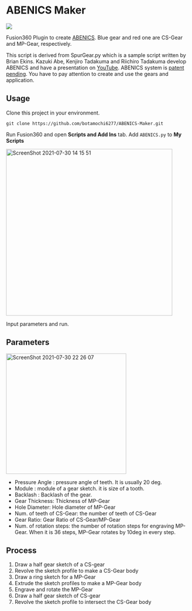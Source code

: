# ABENICS Maker

![](https://user-images.githubusercontent.com/14128408/127619980-3d9c49f2-a30f-484b-bb3c-cfea265b2f2a.png)

Fusion360 Plugin to create [ABENICS](https://ieeexplore.ieee.org/document/9415699). Blue gear and red one are CS-Gear and MP-Gear, respectively.

This script is derived from SpurGear.py which is a sample script written by Brian Ekins.
Kazuki Abe, Kenjiro Tadakuma and Riichiro Tadakuma develop ABENICS and have a presentation on [YouTube](https://www.youtube.com/watch?v=hhDdfiRCQS4).
ABENICS system is [patent pending](https://www.youtube.com/watch?v=hhDdfiRCQS4).
You have to pay attention to create and use the gears and application.

## Usage

Clone this project in your environment.

```
git clone https://github.com/botamochi6277/ABENICS-Maker.git
```

Run Fusion360 and open **Scripts and Add Ins** tab. Add `ABENICS.py` to **My Scripts**

<img width="454" alt="ScreenShot 2021-07-30 14 15 51" src="https://user-images.githubusercontent.com/14128408/127620805-5c13ea0c-b9b4-4f21-9a2d-2154df805593.png">

Input parameters and run.

## Parameters

<img width="328" alt="ScreenShot 2021-07-30 22 26 07" src="https://user-images.githubusercontent.com/14128408/127659685-e3026ae5-55a1-4eec-9419-1bdc0bdcf1ed.png">

- Pressure Angle : pressure angle of teeth. It is usually 20 deg.
- Module : module of a gear sketch. it is size of a tooth.
- Backlash : Backlash of the gear.
- Gear Thickness: Thickness of MP-Gear
- Hole Diameter: Hole diameter of MP-Gear
- Num. of teeth of CS-Gear: the number of teeth of CS-Gear
- Gear Ratio: Gear Ratio of CS-Gear/MP-Gear
- Num. of rotation steps: the number of rotation steps for engraving MP-Gear. When it is 36 steps, MP-Gear rotates by 10deg in every step.

## Process

1. Draw a half gear sketch of a CS-gear
1. Revolve the sketch profile to make a CS-Gear body
1. Draw a ring sketch for a MP-Gear
1. Extrude the sketch profiles to make a MP-Gear body
1. Engrave and rotate the MP-Gear
1. Draw a half gear sketch of CS-gear
1. Revolve the sketch profile to intersect the CS-Gear body
